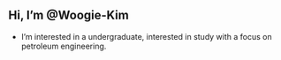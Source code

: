 ## Hi, I’m @Woogie-Kim
- I’m interested in a undergraduate, interested in study with a focus on petroleum engineering.

